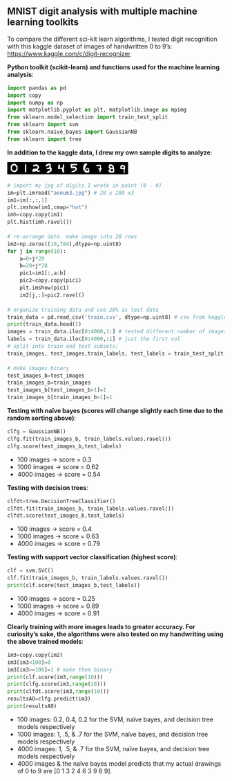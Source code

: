 ## MNIST digit analysis with multiple machine learning toolkits 

To compare the different sci-kit learn algorithms, I tested digit recognition with this kaggle dataset of images of handwritten 0 to 9’s:
https://www.kaggle.com/c/digit-recognizer

**Python toolkit (scikit-learn) and functions used for the machine learning analysis**:
```python
import pandas as pd
import copy
import numpy as np
import matplotlib.pyplot as plt, matplotlib.image as mpimg
from sklearn.model_selection import train_test_split
from sklearn import svm
from sklearn.naive_bayes import GaussianNB
from sklearn import tree
```
**In addition to the kaggle data, I drew my own sample digits to analyze**:

![Image](aonum3.jpg)

```python
# import my jpg of digits I wrote in paint (0 - 9)
im=plt.imread("aonum3.jpg") # 28 x 280 x3
im1=im[:,:,1]
plt.imshow(im1,cmap="hot")
imh=copy.copy(im1)
plt.hist(imh.ravel())

# re-arrange data. make image into 28 rows
im2=np.zeros((10,784),dtype=np.uint8)
for j in range(10):
    a=0+j*28
    b=28+j*28
    pic1=im1[:,a:b]
    pic2=copy.copy(pic1)
    plt.imshow(pic1)
    im2[j,:]=pic2.ravel()

# organize training data and use 20% as test data
train_data = pd.read_csv('train.csv', dtype=np.uint8) # csv from kaggle. each row is one image, one header line at top
print(train_data.head())
images = train_data.iloc[0:4000,1:] # tested different number of images
labels = train_data.iloc[0:4000,:1] # just the first col
# split into train and test subsets:
train_images, test_images,train_labels, test_labels = train_test_split(images, labels, train_size=0.8, random_state=0)

# make images binary
test_images_b=test_images
train_images_b=train_images
test_images_b[test_images_b>1]=1
train_images_b[train_images_b>1]=1
```
**Testing with naïve bayes (scores will change slightly each time due to the random sorting above)**:
```python
clfg = GaussianNB()
clfg.fit(train_images_b, train_labels.values.ravel())
clfg.score(test_images_b,test_labels)
```
- 100 images -> score = 0.3
- 1000 images -> score = 0.62
- 4000 images -> score = 0.54

**Testing with decision trees**:
```python
clfdt=tree.DecisionTreeClassifier()
clfdt.fit(train_images_b, train_labels.values.ravel())
clfdt.score(test_images_b,test_labels)
 ```
- 100 images -> score = 0.4
- 1000 images -> score = 0.63
- 4000 images -> score = 0.79

**Testing with support vector classification (highest score)**:
```python
clf = svm.SVC()
clf.fit(train_images_b, train_labels.values.ravel())
print(clf.score(test_images_b,test_labels)) 
```
- 100 images -> score = 0.25
- 1000 images -> score = 0.89
- 4000 images -> score = 0.91

**Clearly training with more images leads to greater accuracy. For curiosity’s sake, the algorithms were also tested on my handwriting using the above trained models**:
```python
im3=copy.copy(im2)
im3[im3<100]=0
im3[im3>=100]=1 # make them binary
print(clf.score(im3,range(10)))
print(clfg.score(im3,range(10)))
print(clfdt.score(im3,range(10)))
resultsAO=clfg.predict(im3)
print(resultsAO)
```
- 100 images: 0.2, 0.4, 0.2 for the SVM, naïve bayes, and decision tree models respectively 
- 1000 images: 1, .5, & .7 for the SVM, naïve bayes, and decision tree models respectively 
- 4000 images: 1, .5, & .7 for the SVM, naïve bayes, and decision tree models respectively
- 4000 images & the naïve bayes model predicts that my actual drawings of 0 to 9 are [0 1 3 2 4 6 3 9 8 9]. 

